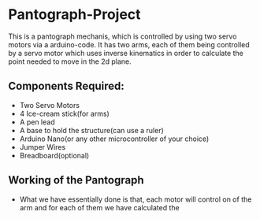 # Pantograph-Project

This is a pantograph mechanis, which is controlled by using two servo motors via a arduino-code. It has two arms, each of them being controlled by a servo motor which uses inverse kinematics in order to calculate the point needed to move in the 2d plane.

## Components Required:
- Two Servo Motors
- 4 Ice-cream stick(for arms)
- A pen lead
- A base to hold the structure(can use a ruler)
- Arduino Nano(or any other microcontroller of your choice)
- Jumper Wires
- Breadboard(optional)

## Working of the Pantograph
- What we have essentially done is that, each motor will control on of the arm and for each  of them we have calculated the 
